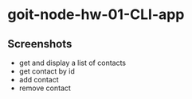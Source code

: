 # goit-node-hw-01-CLI-app

## Screenshots

- <a src="https://monosnap.com/file/1P9fCvo9InqZtvd5PfdNAPotS2HFEm">
  get and display a list of contacts</a>

- <a src="https://monosnap.com/file/7iB5bgazx33HwPqkE6oztGdaacHSOD">
  get contact by id </a>

- <a src="https://monosnap.com/file/2S9PNqnStY4HfSk5e7uEpBrbS72Reb">
  add contact</a>

- <a src="https://monosnap.com/file/hB9QKFXMqOPf7uH2cpxAwVgdpQTCbq">
  remove contact</a>
